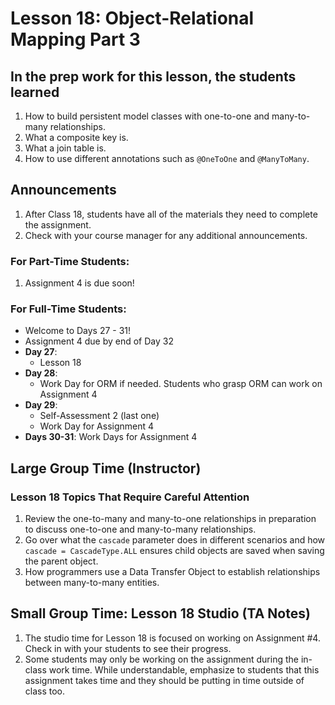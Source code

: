 # Lesson 18: Object-Relational Mapping Part 3

## In the prep work for this lesson, the students learned

1. How to build persistent model classes with one-to-one and many-to-many relationships.
1. What a composite key is.
1. What a join table is.
1. How to use different annotations such as ``@OneToOne`` and ``@ManyToMany``.

## Announcements

1. After Class 18, students have all of the materials they need to complete the assignment.
1. Check with your course manager for any additional announcements.

### For Part-Time Students:
1. Assignment 4 is due soon! 

### For Full-Time Students:
* Welcome to Days 27 - 31!
* Assignment 4 due by end of Day 32
* **Day 27**:
   * Lesson 18
* **Day 28**: 
   * Work Day for ORM if needed.  Students who grasp ORM can work on Assignment 4
* **Day 29**:
   * Self-Assessment 2 (last one)
   * Work Day for Assignment 4
* **Days 30-31**: Work Days for Assignment 4


## Large Group Time (Instructor)

### Lesson 18 Topics That Require Careful Attention
1. Review the one-to-many and many-to-one relationships in preparation to discuss one-to-one and many-to-many relationships.
1. Go over what the ``cascade`` parameter does in different scenarios and how ``cascade = CascadeType.ALL`` ensures child objects are saved when saving the parent object.
1. How programmers use a Data Transfer Object to establish relationships between many-to-many entities.


## Small Group Time: Lesson 18 Studio (TA Notes)

1. The studio time for Lesson 18 is focused on working on Assignment #4. Check in with your students to see their progress.
1. Some students may only be working on the assignment during the in-class work time. While understandable, emphasize to students that this assignment takes time and they should be putting in time outside of class too.